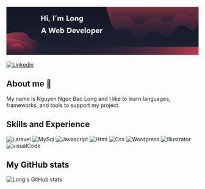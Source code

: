 ![Alt text](https://github.com/nguyenngocbaolong1410/nguyenngocbaolong1410/blob/main/img/Banner.jpg)

[![Linkedin]](https://linkedin.com/in/bảo-long-nguyễn-ngọc-62bb061b5) 

## About me :wave:

My name is Nguyen Ngoc Bao Long and I like to learn languages, frameworks, and tools to support my project.

## Skills and Experience

![Laravel](https://img.shields.io/badge/Laravel-FF2D20?style=for-the-badge&logo=laravel&logoColor=white)
![MySql](https://img.shields.io/badge/MySQL-005C84?style=for-the-badge&logo=mysql&logoColor=white)
![Javascript](https://img.shields.io/badge/JavaScript-323330?style=for-the-badge&logo=javascript&logoColor=F7DF1E)
![Html](https://img.shields.io/badge/HTML5-E34F26?style=for-the-badge&logo=html5&logoColor=white)
![Css](https://img.shields.io/badge/CSS3-1572B6?style=for-the-badge&logo=css3&logoColor=white)
![Wordpress](https://img.shields.io/badge/Wordpress-21759B?style=for-the-badge&logo=wordpress&logoColor=white)
![Illustrator](https://img.shields.io/badge/Adobe%20Illustrator-FF9A00?style=for-the-badge&logo=adobe%20illustrator&logoColor=white)
![visualCode](https://img.shields.io/badge/Visual_Studio_Code-0078D4?style=for-the-badge&logo=visual%20studio%20code&logoColor=white)

## My GitHub stats

![Long's GitHub stats](https://github-readme-stats.vercel.app/api?username=nguyenngocbaolong1410&show_icons=true&theme=radical)

[Linkedin]: https://img.shields.io/badge/LinkedIn-0077B5?style=for-the-badge&logo=linkedin&logoColor=white

